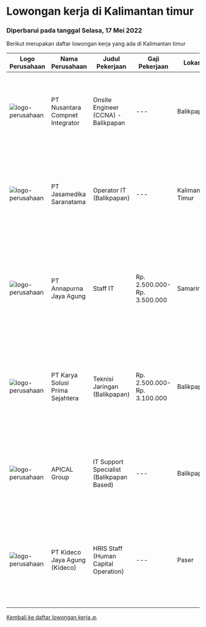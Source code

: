 
  # Lowongan kerja di Kalimantan timur

  ### Diperbarui pada tanggal Selasa, 17 Mei 2022

  Berikut merupakan daftar lowongan kerja yang ada di Kalimantan timur

  |Logo Perusahaan | Nama Perusahaan | Judul Pekerjaan | Gaji Pekerjaan | Lokasi | Deskripsi | Tanggal diunggah | Pranala |
  | -------------- | --------------- | --------------- | --------- | --------- | -------------- | ------- | ----------- |
  |![logo-perusahaan](https://image-service-cdn.seek.com.au/faf1379cb2f8ff5c87162dc20c60c0d2f63dba1c/ee4dce1061f3f616224767ad58cb2fc751b8d2dc)|PT Nusantara Compnet Integrator|Onsite Engineer (CCNA) - Balikpapan|---|Balikpapan|Job Descriptions : Analyze customer needs Provide solutions and give recommendations to the customer according to their needs Preventive and...|Jumat, 13 Mei 2022|https://www.jobstreet.co.id/id/job/onsite-engineer-ccna-balikpapan-3882941?token=0~50ca366c-9245-4f00-8317-d085f26a5abc&sectionRank=1&jobId=jobstreet-id-job-3882941|
|![logo-perusahaan](https://image-service-cdn.seek.com.au/172fba7ccd5ea4395b3bcad5f9d7d531f942b6e6/ee4dce1061f3f616224767ad58cb2fc751b8d2dc)|PT Jasamedika Saranatama|Operator IT (Balikpapan)|---|Kalimantan Timur|Kualifikasi: Khusus untuk kandidat yang berdomisili di Balikpapan, Kalimantan Timur Minimal Pendidikan D3 Perekam medis/ D3 Keperawatan/ D3 Teknik...|Kamis, 12 Mei 2022|https://www.jobstreet.co.id/id/job/operator-it-balikpapan-3879576?token=0~50ca366c-9245-4f00-8317-d085f26a5abc&sectionRank=2&jobId=jobstreet-id-job-3879576|
|![logo-perusahaan](https://image-service-cdn.seek.com.au/23e6bf3105dd9aafd93d179a0ef598d22357e4e5/ee4dce1061f3f616224767ad58cb2fc751b8d2dc)|PT Annapurna Jaya Agung|Staff IT|Rp. 2.500.000-Rp. 3.500.000|Samarinda|Kualifikasi: Pendidikan minimal D3/S1 Teknik Informatika. Usia maksimal 30 tahun. Pengalaman 3 tahun di bidang terkait. Mempunyai SIM C/A aktif. Mampu...|Senin, 09 Mei 2022|https://www.jobstreet.co.id/id/job/staff-it-3874931?token=0~50ca366c-9245-4f00-8317-d085f26a5abc&sectionRank=3&jobId=jobstreet-id-job-3874931|
|![logo-perusahaan](https://image-service-cdn.seek.com.au/bb0f2c313297f2db3d497466b95d7da85644edc0/ee4dce1061f3f616224767ad58cb2fc751b8d2dc)|PT Karya Solusi Prima Sejahtera|Teknisi Jaringan (Balikpapan)|Rp. 2.500.000-Rp. 3.100.000|Balikpapan|KUALIFIKASI : Pendidikan minimal SMK Teknik Komputer &amp; Jaringan,Lulusan D3 Teknik Telekomunikasi/ S1 Teknik Informatika dipersilahkan Usia...|Rabu, 11 Mei 2022|https://www.jobstreet.co.id/id/job/teknisi-jaringan-balikpapan-3878440?token=0~50ca366c-9245-4f00-8317-d085f26a5abc&sectionRank=4&jobId=jobstreet-id-job-3878440|
|![logo-perusahaan](https://image-service-cdn.seek.com.au/e69f75b57e24a78176feff907c1a3633341537fd/ee4dce1061f3f616224767ad58cb2fc751b8d2dc)|APICAL Group|IT Support Specialist (Balikpapan Based)|---|Balikpapan|You are on a journey to join an exciting Company and be part of our success story to improve lives by developing resources sustainably. Here we offer...|Kamis, 28 April 2022|https://www.jobstreet.co.id/id/job/it-support-specialist-balikpapan-based-3869487?token=0~50ca366c-9245-4f00-8317-d085f26a5abc&sectionRank=5&jobId=jobstreet-id-job-3869487|
|![logo-perusahaan](https://image-service-cdn.seek.com.au/c459a3197888e61ec2ebe86d307dcce37e2b470f/ee4dce1061f3f616224767ad58cb2fc751b8d2dc)|PT Kideco Jaya Agung (Kideco)|HRIS Staff (Human Capital Operation)|---|Paser|Requirements: Candidates must have Bachelor’s degree in Computer Science, Information Technology, Computer Engineering or equivalent (IPK Min. 3,0)....|Sabtu, 23 April 2022|https://www.jobstreet.co.id/id/job/hris-staff-human-capital-operation-3864619?token=0~50ca366c-9245-4f00-8317-d085f26a5abc&sectionRank=6&jobId=jobstreet-id-job-3864619|


  [Kembali ke daftar lowongan kerja 🔙](../README.md#daftar-lowongan-kerja)
  